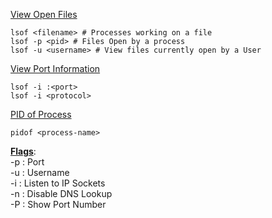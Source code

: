<u>View Open Files</u>

````shell
lsof <filename> # Processes working on a file
lsof -p <pid> # Files Open by a process
lsof -u <username> # View files currently open by a User
````

<u>View Port Information</u>

````shell
lsof -i :<port>
lsof -i <protocol>
````

<u>PID of Process</u>

````shell
pidof <process-name>
````

**<u>Flags</u>**:  
-p : Port  
-u : Username  
-i : Listen to IP Sockets  
-n : Disable DNS Lookup  
-P : Show Port Number
